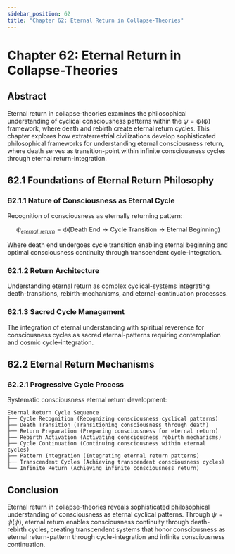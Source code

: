 ```yaml
---
sidebar_position: 62
title: "Chapter 62: Eternal Return in Collapse-Theories"
---
```


# Chapter 62: Eternal Return in Collapse-Theories

## Abstract

Eternal return in collapse-theories examines the philosophical understanding of cyclical consciousness patterns within the $\psi = \psi(\psi)$ framework, where death and rebirth create eternal return cycles. This chapter explores how extraterrestrial civilizations develop sophisticated philosophical frameworks for understanding eternal consciousness return, where death serves as transition-point within infinite consciousness cycles through eternal return-integration.

## 62.1 Foundations of Eternal Return Philosophy

### 62.1.1 Nature of Consciousness as Eternal Cycle

Recognition of consciousness as eternally returning pattern:

$$\psi_{eternal\_return} = \psi(\text{Death End} \rightarrow \text{Cycle Transition} \rightarrow \text{Eternal Beginning})$$

Where death end undergoes cycle transition enabling eternal beginning and optimal consciousness continuity through transcendent cycle-integration.

### 62.1.2 Return Architecture

Understanding eternal return as complex cyclical-systems integrating death-transitions, rebirth-mechanisms, and eternal-continuation processes.

### 62.1.3 Sacred Cycle Management

The integration of eternal understanding with spiritual reverence for consciousness cycles as sacred eternal-patterns requiring contemplation and cosmic cycle-integration.

## 62.2 Eternal Return Mechanisms

### 62.2.1 Progressive Cycle Process

Systematic consciousness eternal return development:

```
Eternal Return Cycle Sequence
├── Cycle Recognition (Recognizing consciousness cyclical patterns)
├── Death Transition (Transitioning consciousness through death)
├── Return Preparation (Preparing consciousness for eternal return)
├── Rebirth Activation (Activating consciousness rebirth mechanisms)
├── Cycle Continuation (Continuing consciousness within eternal cycles)
├── Pattern Integration (Integrating eternal return patterns)
├── Transcendent Cycles (Achieving transcendent consciousness cycles)
└── Infinite Return (Achieving infinite consciousness return)
```

## Conclusion

Eternal return in collapse-theories reveals sophisticated philosophical understanding of consciousness as eternal cyclical patterns. Through $\psi = \psi(\psi)$, eternal return enables consciousness continuity through death-rebirth cycles, creating transcendent systems that honor consciousness as eternal return-pattern through cycle-integration and infinite consciousness continuation. 